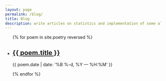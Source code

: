 ```yaml
---
layout: page
permalink: /blog/
title: Blog
description: write articles on statistics and implementation of some algorithms
---
```


<ul class="post-list">
{% for poem in site.poetry reversed %}
    <li>
        <h2><a class="poem-title" href="{{ poem.url | prepend: site.baseurl }}">{{ poem.title }}</a></h2>
        <p class="post-meta">{{ poem.date | date: '%B %-d, %Y — %H:%M' }}</p>
      </li>
{% endfor %}
</ul>